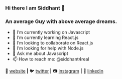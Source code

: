 ### Hi there I am Siddhant 👋

###  An average Guy with above average dreams.

- 🔭 I’m currently working on  Javascript  
- 🌱 I’m currently learning  React.js
- 👯 I’m looking to collaborate on  React.js
- 🤔 I’m looking for help with  Node.js
- 💬 Ask me about  Javascript
- 📫 How to reach me:  @siddhant4real


🏡 [website][website] **|** 
🐦 [twitter][twitter] **|** 
📷 [instagram][instagram] **|** 
👔 [linkedin][linkedin]


[website]: https://taxet.tech
[twitter]: https://twitter.com/chowkidarnot
[instagram]: https://instagram.com/siddhant4real
[linkedin]: https://www.linkedin.com/in/siddhant-pandey-686624150/
